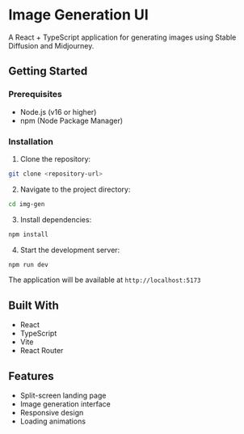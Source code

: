 # Image Generation UI

A React + TypeScript application for generating images using Stable Diffusion and Midjourney.

## Getting Started

### Prerequisites
- Node.js (v16 or higher)
- npm (Node Package Manager)

### Installation

1. Clone the repository:
```bash
git clone <repository-url>
```

2. Navigate to the project directory:
```bash
cd img-gen
```

3. Install dependencies:
```bash
npm install
```

4. Start the development server:
```bash
npm run dev
```

The application will be available at `http://localhost:5173`

## Built With
- React
- TypeScript
- Vite
- React Router

## Features
- Split-screen landing page
- Image generation interface
- Responsive design
- Loading animations
